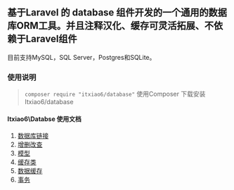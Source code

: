 ## 基于Laravel 的 database 组件开发的一个通用的数据库ORM工具。并且注释汉化、缓存可灵活拓展、不依赖于Laravel组件
目前支持MySQL，SQL Server，Postgres和SQLite。
### 使用说明


> `composer require "itxiao6/database"` 使用Composer 下载安装 Itxiao6/database


#### Itxiao6\Databse 使用文档

1. [数据库链接](https://github.com/itxiao6/database/wiki/1.%E6%95%B0%E6%8D%AE%E5%BA%93%E8%BF%9E%E6%8E%A5)
2. [增删改查](https://github.com/itxiao6/database/wiki/2.%E5%A2%9E%E5%88%A0%E6%94%B9%E6%9F%A5)
3. [模型](https://github.com/itxiao6/database/wiki/3.%E6%A8%A1%E5%9E%8B)
4. [缓存类](https://github.com/itxiao6/database/wiki/4.%E7%BC%93%E5%AD%98%E7%B1%BB)
5. [数据缓存](https://github.com/itxiao6/database/wiki/5.%E6%95%B0%E6%8D%AE%E7%BC%93%E5%AD%98)
6. [事务](https://github.com/itxiao6/database/wiki/6.%E4%BA%8B%E5%8A%A1)